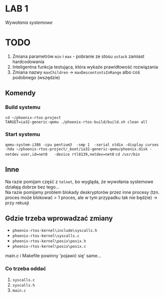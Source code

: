 # LAB 1
*Wywołania systemowe*

# TODO
1. Zmiana parametrów `min` i `max` - pobranie ze stosu `ustack` zamiast hardcodowania
2. Inteligentna funkcja testująca, która wykaże prawidłowość rozwiązania
3. Zmiana nazwy `maxChildren` -> `maxDescentsntsInRange` albo coś podobnego (wszędzie)

## Komendy

### Build systemu
`cd ~/phoenix-rtos-project`  
`TARGET=ia32-generic-qemu ./phoenix-rtos-build/build.sh clean all`  

### Start systemu
`qemu-system-i386 -cpu pentium3  -smp 1  -serial stdio -display curses -hda ~/phoenix-rtos-project/_boot/ia32-generic-qemu/phoenix.disk -netdev user,id=net0   -device rtl8139,netdev=net0`
`cd /usr/bin`

## Inne
Na razie pomijam część z `telnet`, bo wygląda, że wywołania systemowe działają dobrze bez tego...  
Na razie pomijamy problem blokady deskryptorów przez inne procesy (tzn. proces może blokować > 1 proces, ale w tym przypadku tak nie będzie) -> przy rekusji

## Gdzie trzeba wprowadzać zmiany
* `phoenix-rtos-kernel\include\syscalls.h`
* `phoenix-rtos-kernel\syscalls.c`
* `phoenix-rtos-kernel\posix\posix.h`
* `phoenix-rtos-kernel\posix\posix.c`

main.c i Makefile powinny 'pojawić się' same...

### Co trzeba oddać 
1. `syscalls.c`
2. `syscalls.h`
3. `main.c`

